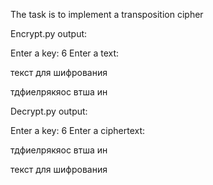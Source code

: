 The task is to implement a transposition cipher

Encrypt.py output:

Enter a key: 
6
Enter a text: 

текст для шифрования

тдфиелрякяос втша ин

Decrypt.py output:

Enter a key: 
6
Enter a ciphertext: 

тдфиелрякяос втша ин

текст для шифрования
